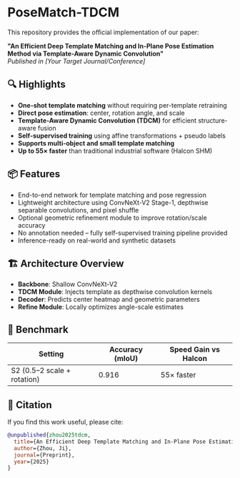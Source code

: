 # PoseMatch-TDCM

This repository provides the official implementation of our paper:

**"An Efficient Deep Template Matching and In-Plane Pose Estimation Method via Template-Aware Dynamic Convolution"**  
*Published in [Your Target Journal/Conference]*

## 🔍 Highlights

- **One-shot template matching** without requiring per-template retraining
- **Direct pose estimation**: center, rotation angle, and scale
- **Template-Aware Dynamic Convolution (TDCM)** for efficient structure-aware fusion
- **Self-supervised training** using affine transformations + pseudo labels
- **Supports multi-object and small template matching**
- **Up to 55× faster** than traditional industrial software (Halcon SHM)

## 📦 Features

- End-to-end network for template matching and pose regression
- Lightweight architecture using ConvNeXt-V2 Stage-1, depthwise separable convolutions, and pixel shuffle
- Optional geometric refinement module to improve rotation/scale accuracy
- No annotation needed – fully self-supervised training pipeline provided
- Inference-ready on real-world and synthetic datasets

## 🏗️ Architecture Overview

- **Backbone**: Shallow ConvNeXt-V2
- **TDCM Module**: Injects template as depthwise convolution kernels
- **Decoder**: Predicts center heatmap and geometric parameters
- **Refine Module**: Locally optimizes angle-scale estimates

## 🧪 Benchmark

| Setting | Accuracy (mIoU) | Speed Gain vs Halcon |
|--------|------------------|-----------------------|
| S2 (0.5–2 scale + rotation) | 0.916 | 55× faster |

## 📄 Citation

If you find this work useful, please cite:

```bibtex
@unpublished{zhou2025tdcm,
  title={An Efficient Deep Template Matching and In-Plane Pose Estimation Method via Template-Aware Dynamic Convolution},
  author={Zhou, Ji},
  journal={Preprint},
  year={2025}
}
